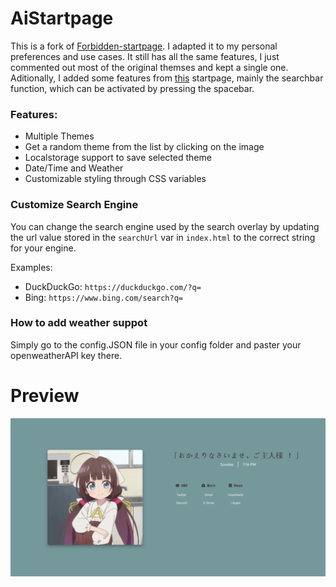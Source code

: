 # AiStartpage

This is a fork of [Forbidden-startpage](https://github.com/AmeerMoustafa/Forbidden-startpage). I adapted it to my personal preferences and use cases. It still has all the same features, I just commented out most of the original themses and kept a single one. Aditionally, I added some features from [this](https://github.com/Jaredk3nt/homepage) startpage, mainly the searchbar function, which can be activated by pressing the spacebar.

### Features:

- Multiple Themes
- Get a random theme from the list by clicking on the image
- Localstorage support to save selected theme
- Date/Time and Weather
- Customizable styling through CSS variables

### Customize Search Engine

You can change the search engine used by the search overlay by updating the url value stored in the `searchUrl` var in `index.html` to the correct string for your engine.

Examples:

- DuckDuckGo: `https://duckduckgo.com/?q=`
- Bing: `https://www.bing.com/search?q=`

### How to add weather suppot

Simply go to the config.JSON file in your config folder and paster your openweatherAPI key there.

# Preview

![Hinatsuru Ai](https://github.com/garaqta/AiStartpage/blob/main/preview.gif)
